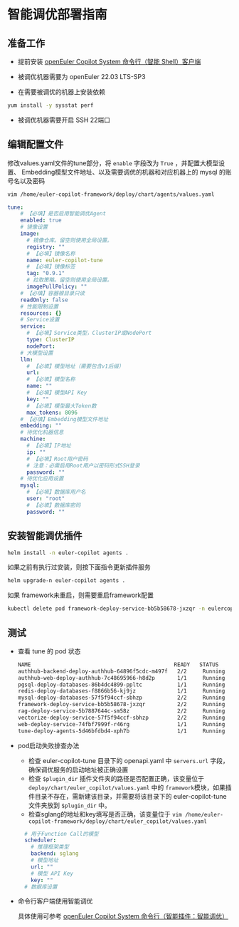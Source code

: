 # 智能调优部署指南

## 准备工作

+ 提前安装 [openEuler Copilot System 命令行（智能 Shell）客户端](../../../使用指南/命令行客户端/命令行助手使用指南.md)

+ 被调优机器需要为 openEuler 22.03 LTS-SP3

+ 在需要被调优的机器上安装依赖

```bash
yum install -y sysstat perf
```

+ 被调优机器需要开启 SSH 22端口

## 编辑配置文件

修改values.yaml文件的tune部分，将 `enable` 字段改为 `True` ，并配置大模型设置、
Embedding模型文件地址、以及需要调优的机器和对应机器上的 mysql 的账号名以及密码

```bash
vim /home/euler-copilot-framework/deploy/chart/agents/values.yaml
```

```yaml
tune:
    # 【必填】是否启用智能调优Agent
    enabled: true
    # 镜像设置
    image:
      # 镜像仓库。留空则使用全局设置。
      registry: ""
      # 【必填】镜像名称
      name: euler-copilot-tune
      # 【必填】镜像标签
      tag: "0.9.1"
      # 拉取策略。留空则使用全局设置。
      imagePullPolicy: ""
    # 【必填】容器根目录只读
    readOnly: false
    # 性能限制设置
    resources: {}
    # Service设置
    service:
      # 【必填】Service类型，ClusterIP或NodePort
      type: ClusterIP
      nodePort: 
    # 大模型设置
    llm:
      # 【必填】模型地址（需要包含v1后缀）
      url: 
      # 【必填】模型名称
      name: ""
      # 【必填】模型API Key
      key: ""
      # 【必填】模型最大Token数
      max_tokens: 8096
    # 【必填】Embedding模型文件地址
    embedding: ""
    # 待优化机器信息
    machine:
      # 【必填】IP地址
      ip: ""
      # 【必填】Root用户密码
      # 注意：必需启用Root用户以密码形式SSH登录
      password: ""
    # 待优化应用设置
    mysql:
      # 【必填】数据库用户名
      user: "root"
      # 【必填】数据库密码
      password: ""
```

## 安装智能调优插件

```bash
helm install -n euler-copilot agents .
```

如果之前有执行过安装，则按下面指令更新插件服务

```bash
helm upgrade-n euler-copilot agents .
```

如果 framework未重启，则需要重启framework配置

```bash
kubectl delete pod framework-deploy-service-bb5b58678-jxzqr -n eulercopilot
```

## 测试

+ 查看 tune 的 pod 状态

  ```bash
  NAME                                             READY   STATUS    RESTARTS   AGE
  authhub-backend-deploy-authhub-64896f5cdc-m497f   2/2     Running   0          16d
  authhub-web-deploy-authhub-7c48695966-h8d2p       1/1     Running   0          17d
  pgsql-deploy-databases-86b4dc4899-ppltc           1/1     Running   0          17d
  redis-deploy-databases-f8866b56-kj9jz             1/1     Running   0          17d
  mysql-deploy-databases-57f5f94ccf-sbhzp           2/2     Running   0          17d
  framework-deploy-service-bb5b58678-jxzqr          2/2     Running   0          16d
  rag-deploy-service-5b7887644c-sm58z               2/2     Running   0          110m
  vectorize-deploy-service-57f5f94ccf-sbhzp         2/2     Running   0          17d
  web-deploy-service-74fbf7999f-r46rg               1/1     Running   0          2d
  tune-deploy-agents-5d46bfdbd4-xph7b               1/1     Running   0          2d
  ```

+ pod启动失败排查办法
  + 检查 euler-copilot-tune 目录下的 openapi.yaml 中 `servers.url` 字段，确保调优服务的启动地址被正确设置
  + 检查 `$plugin_dir` 插件文件夹的路径是否配置正确，该变量位于 `deploy/chart/euler_copilot/values.yaml` 中的 `framework`模块，如果插件目录不存在，需新建该目录，并需要将该目录下的 euler-copilot-tune 文件夹放到 `$plugin_dir` 中。
  + 检查sglang的地址和key填写是否正确，该变量位于 `vim /home/euler-copilot-framework/deploy/chart/euler_copilot/values.yaml`

  ```yaml
    # 用于Function Call的模型
    scheduler:
      # 推理框架类型
      backend: sglang
      # 模型地址
      url: ""
      # 模型 API Key
      key: ""
    # 数据库设置
  ```

+ 命令行客户端使用智能调优

  具体使用可参考 [openEuler Copilot System 命令行（智能插件：智能调优）](../../../使用指南/命令行客户端/智能调优.md)
